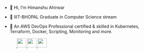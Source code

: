 - 👋 Hi, I’m Himanshu Ahirwar
- 🏫 IIIT-BHOPAL Graduate in Computer Science stream
- 👀 An AWS DevOps Professional certified & skilled in Kubernetes, Terraform, Docker, Scripting, Monitoring and more.

  <p>&nbsp&nbsp&nbsp&nbsp&nbsp<a href="mailto:hk10ahr@gmail.com"> <img src="https://static.vecteezy.com/system/resources/previews/016/716/465/original/gmail-icon-free-png.png" width=30 height=30> </a> <a href="https://www.linkedin.com/in/himanshu-ahirwar-b59133212"> <img src="https://static-00.iconduck.com/assets.00/linkedin-icon-1024x1024-net2o24e.png" width=30 height=30> </a> <a href="https://medium.com/@hk10ahr"> <img src="https://cdn.icon-icons.com/icons2/2997/PNG/512/medium_logo_icon_187624.png" width=30 height=30> </a></p>
<!---
h1manshu98/h1manshu98 is a ✨ special ✨ repository because its `README.md` (this file) appears on your GitHub profile.
You can click the Preview link to take a look at your changes.
--->
